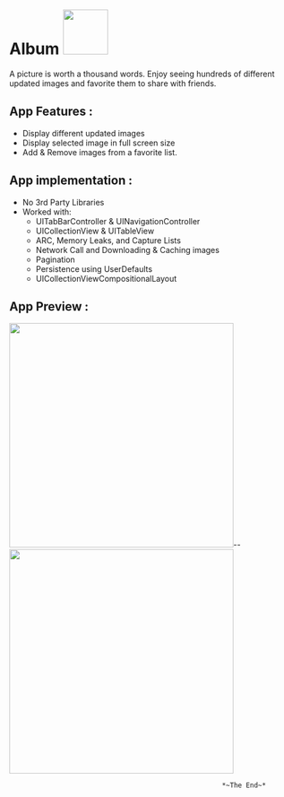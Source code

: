 # Album  <img src="https://user-images.githubusercontent.com/100219531/228684940-99ea3daf-c364-4091-9ed8-ff48dba6e369.gif" width="80">


    
 A picture is worth a thousand words. Enjoy seeing hundreds of different updated images and favorite them to share with friends.     



## App Features : 
-	Display different updated images
-	Display selected image in full screen size
-	Add & Remove images from a favorite list.






## App implementation : 
- No 3rd Party Libraries
- Worked with:
    - UITabBarController & UINavigationController
    - UICollectionView & UITableView
    - ARC, Memory Leaks, and Capture Lists
    - Network Call and Downloading & Caching images
    - Pagination
    - Persistence using UserDefaults
    - UICollectionViewCompositionalLayout
   
 




   
## App Preview : 
<img src="https://user-images.githubusercontent.com/100219531/228690601-402daeaf-a8d4-4c95-96c6-5eceedbf3c27.gif" width="400">--<img src="https://user-images.githubusercontent.com/100219531/228691625-710996b1-9f32-427a-9d01-49d1b9220232.gif" width="400">


                                                         *~The End~*

